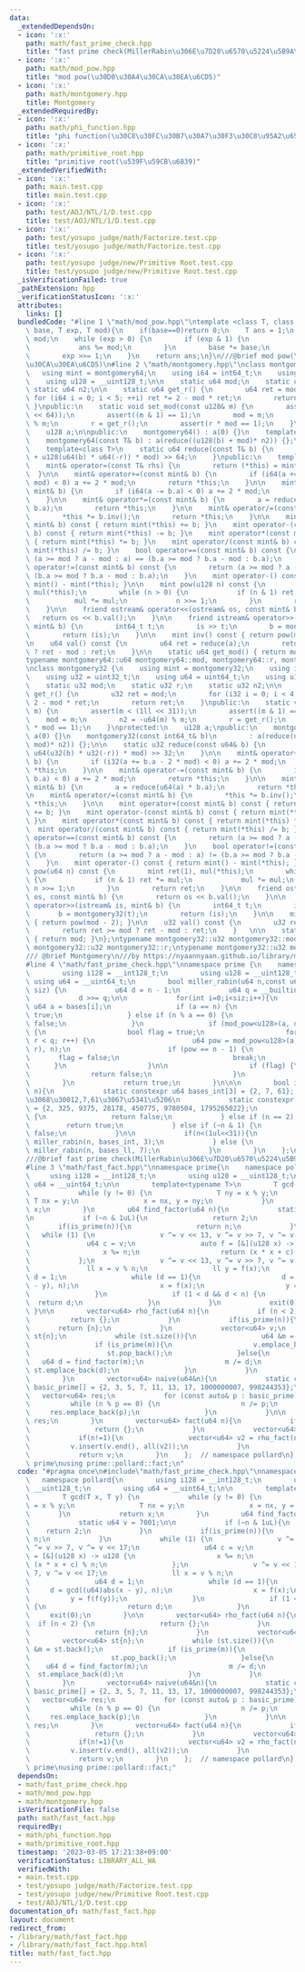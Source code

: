 ```yaml
---
data:
  _extendedDependsOn:
  - icon: ':x:'
    path: math/fast_prime_check.hpp
    title: "fast prime check(MillerRabin\u306E\u7D20\u6570\u5224\u5B9A\u6CD5)"
  - icon: ':x:'
    path: math/mod_pow.hpp
    title: "mod pow(\u30D0\u30A4\u30CA\u30EA\u6CD5)"
  - icon: ':x:'
    path: math/montgomery.hpp
    title: Montgomery
  _extendedRequiredBy:
  - icon: ':x:'
    path: math/phi_function.hpp
    title: "phi function(\u30C8\u30FC\u30B7\u30A7\u30F3\u30C8\u95A2\u6570)"
  - icon: ':x:'
    path: math/primitive_root.hpp
    title: "primitive root(\u539F\u59CB\u6839)"
  _extendedVerifiedWith:
  - icon: ':x:'
    path: main.test.cpp
    title: main.test.cpp
  - icon: ':x:'
    path: test/AOJ/NTL/1/D.test.cpp
    title: test/AOJ/NTL/1/D.test.cpp
  - icon: ':x:'
    path: test/yosupo judge/math/Factorize.test.cpp
    title: test/yosupo judge/math/Factorize.test.cpp
  - icon: ':x:'
    path: test/yosupo judge/new/Primitive Root.test.cpp
    title: test/yosupo judge/new/Primitive Root.test.cpp
  _isVerificationFailed: true
  _pathExtension: hpp
  _verificationStatusIcon: ':x:'
  attributes:
    links: []
  bundledCode: "#line 1 \"math/mod_pow.hpp\"\ntemplate <class T, class U = T>\nU mod_pow(T\
    \ base, T exp, T mod){\n    if(base==0)return 0;\n    T ans = 1;\n    base %=\
    \ mod;\n    while (exp > 0) {\n        if (exp & 1) {\n            ans *= base;\n\
    \            ans %= mod;\n        }\n        base *= base;\n        base %= mod;\n\
    \        exp >>= 1;\n    }\n    return ans;\n}\n///@brief mod pow(\u30D0\u30A4\
    \u30CA\u30EA\u6CD5)\n#line 2 \"math/montgomery.hpp\"\nclass montgomery64 {\n \
    \   using mint = montgomery64;\n    using i64 = int64_t;\n    using u64 = uint64_t;\n\
    \    using u128 = __uint128_t;\n\n    static u64 mod;\n    static u64 r;\n   \
    \ static u64 n2;\n\n    static u64 get_r() {\n        u64 ret = mod;\n       \
    \ for (i64 i = 0; i < 5; ++i) ret *= 2 - mod * ret;\n        return ret;\n   \
    \ }\npublic:\n    static void set_mod(const u128& m) {\n        assert(m < (i128(1)\
    \ << 64));\n        assert((m & 1) == 1);\n        mod = m;\n        n2 = -u128(m)\
    \ % m;\n        r = get_r();\n        assert(r * mod == 1);\n    }\n\nprotected:\n\
    \    u128 a;\n\npublic:\n    montgomery64() : a(0) {}\n    template<typename T>\n\
    \    montgomery64(const T& b) : a(reduce((u128(b) + mod)* n2)) {};\nprivate:\n\
    \    template<class T>\n    static u64 reduce(const T& b) {\n        return (b\
    \ + u128(u64(b) * u64(-r)) * mod) >> 64;\n    }\npublic:\n    template<class T>\n\
    \    mint& operator=(const T& rhs) {\n        return (*this) = mint(rhs);\n  \
    \  }\n\n    mint& operator+=(const mint& b) {\n        if (i64(a += b.a - 2 *\
    \ mod) < 0) a += 2 * mod;\n        return *this;\n    }\n\n    mint& operator-=(const\
    \ mint& b) {\n        if (i64(a -= b.a) < 0) a += 2 * mod;\n        return *this;\n\
    \    }\n\n    mint& operator*=(const mint& b) {\n        a = reduce(u128(a) *\
    \ b.a);\n        return *this;\n    }\n\n    mint& operator/=(const mint& b) {\n\
    \        *this *= b.inv();\n        return *this;\n    }\n\n    mint operator+(const\
    \ mint& b) const { return mint(*this) += b; }\n    mint operator-(const mint&\
    \ b) const { return mint(*this) -= b; }\n    mint operator*(const mint& b) const\
    \ { return mint(*this) *= b; }\n    mint operator/(const mint& b) const { return\
    \ mint(*this) /= b; }\n    bool operator==(const mint& b) const {\n        return\
    \ (a >= mod ? a - mod : a) == (b.a >= mod ? b.a - mod : b.a);\n    }\n    bool\
    \ operator!=(const mint& b) const {\n        return (a >= mod ? a - mod : a) !=\
    \ (b.a >= mod ? b.a - mod : b.a);\n    }\n    mint operator-() const { return\
    \ mint() - mint(*this); }\n\n    mint pow(u128 n) const {\n        mint ret(1),\
    \ mul(*this);\n        while (n > 0) {\n            if (n & 1) ret *= mul;\n \
    \           mul *= mul;\n            n >>= 1;\n        }\n        return ret;\n\
    \    }\n\n    friend ostream& operator<<(ostream& os, const mint& b) {\n     \
    \   return os << b.val();\n    }\n\n    friend istream& operator>>(istream& is,\
    \ mint& b) {\n        int64_t t;\n        is >> t;\n        b = montgomery64(t);\n\
    \        return (is);\n    }\n\n    mint inv() const { return pow(mod - 2); }\n\
    \n    u64 val() const {\n        u64 ret = reduce(a);\n        return ret >= mod\
    \ ? ret - mod : ret;\n    }\n\n    static u64 get_mod() { return mod; }\n};\n\
    typename montgomery64::u64 montgomery64::mod, montgomery64::r, montgomery64::n2;\n\
    \nclass montgomery32 {\n    using mint = montgomery32;\n    using i32 = int32_t;\n\
    \    using u32 = uint32_t;\n    using u64 = uint64_t;\n    using u128 = __uint128_t;\n\
    \    static u32 mod;\n    static u32 r;\n    static u32 n2;\n\n    static u32\
    \ get_r() {\n        u32 ret = mod;\n        for (i32 i = 0; i < 4; ++i) ret *=\
    \ 2 - mod * ret;\n        return ret;\n    }\npublic:\n    static void set_mod(u32\
    \ m) {\n        assert(m < (1ll << 31));\n        assert((m & 1) == 1);\n    \
    \    mod = m;\n        n2 = -u64(m) % m;\n        r = get_r();\n        assert(r\
    \ * mod == 1);\n    }\nprotected:\n    u128 a;\npublic:\n    montgomery32() :\
    \ a(0) {}\n    montgomery32(const int64_t& b)\n        : a(reduce(u64(b% mod +\
    \ mod)* n2)) {};\n\n    static u32 reduce(const u64& b) {\n        return (b +\
    \ u64(u32(b) * u32(-r)) * mod) >> 32;\n    }\n\n    mint& operator+=(const mint&\
    \ b) {\n        if (i32(a += b.a - 2 * mod) < 0) a += 2 * mod;\n        return\
    \ *this;\n    }\n\n    mint& operator-=(const mint& b) {\n        if (i32(a -=\
    \ b.a) < 0) a += 2 * mod;\n        return *this;\n    }\n\n    mint& operator*=(const\
    \ mint& b) {\n        a = reduce(u64(a) * b.a);\n        return *this;\n    }\n\
    \n    mint& operator/=(const mint& b) {\n        *this *= b.inv();\n        return\
    \ *this;\n    }\n\n    mint operator+(const mint& b) const { return mint(*this)\
    \ += b; }\n    mint operator-(const mint& b) const { return mint(*this) -= b;\
    \ }\n    mint operator*(const mint& b) const { return mint(*this) *= b; }\n  \
    \  mint operator/(const mint& b) const { return mint(*this) /= b; }\n    bool\
    \ operator==(const mint& b) const {\n        return (a >= mod ? a - mod : a) ==\
    \ (b.a >= mod ? b.a - mod : b.a);\n    }\n    bool operator!=(const mint& b) const\
    \ {\n        return (a >= mod ? a - mod : a) != (b.a >= mod ? b.a - mod : b.a);\n\
    \    }\n    mint operator-() const { return mint() - mint(*this); }\n\n    mint\
    \ pow(u64 n) const {\n        mint ret(1), mul(*this);\n        while (n > 0)\
    \ {\n            if (n & 1) ret *= mul;\n            mul *= mul;\n           \
    \ n >>= 1;\n        }\n        return ret;\n    }\n\n    friend ostream& operator<<(ostream&\
    \ os, const mint& b) {\n        return os << b.val();\n    }\n\n    friend istream&\
    \ operator>>(istream& is, mint& b) {\n        int64_t t;\n        is >> t;\n \
    \       b = montgomery32(t);\n        return (is);\n    }\n\n    mint inv() const\
    \ { return pow(mod - 2); }\n\n    u32 val() const {\n        u32 ret = reduce(a);\n\
    \        return ret >= mod ? ret - mod : ret;\n    }   \n\n    static u32 get_mod()\
    \ { return mod; }\n};\ntypename montgomery32::u32 montgomery32::mod;\ntypename\
    \ montgomery32::u32 montgomery32::r;\ntypename montgomery32::u32 montgomery32::n2;\n\
    /// @brief Montgomery\n///by https://nyaannyaan.github.io/library/modint/modint-montgomery64.hpp,https://nyaannyaan.github.io/library/modint/arbitrary-prime-modint.hpp\n\
    #line 4 \"math/fast_prime_check.hpp\"\nnamespace prime {\n    namespace miller{\n\
    \        using i128 = __int128_t;\n        using u128 = __uint128_t;\n       \
    \ using u64 = __uint64_t;\n        bool miller_rabin(u64 n,const u64 bases[],int\
    \ siz) {\n            u64 d = n - 1;\n            u64 q = __builtin_ctz(d);\n\
    \            d >>= q;\n\n            for(int i=0;i<siz;i++){\n               \
    \ u64 a = bases[i];\n                if (a == n) {\n                    return\
    \ true;\n                } else if (n % a == 0) {\n                    return\
    \ false;\n                }\n                if (mod_pow<u128>(a, d, n) != 1)\
    \ {\n                    bool flag = true;\n                    for (u64 r = 0;\
    \ r < q; r++) {\n                        u64 pow = mod_pow<u128>(a, d * (1ll <<\
    \ r), n);\n                        if (pow == n - 1) {\n                     \
    \       flag = false;\n                            break;\n                  \
    \      }\n                    }\n\n                    if (flag) {\n         \
    \               return false;\n                    }\n                }\n    \
    \        }\n            return true;\n        }\n\n\n        bool is_prime(u64\
    \ n){\n            static constexpr u64 bases_int[3] = {2, 7, 61};  // int\u3060\
    \u3068\u30012,7,61\u3067\u5341\u5206\n            static constexpr u64 bases_ll[7]\
    \ = {2, 325, 9375, 28178, 450775, 9780504, 1795265022};\n            if (n < 2)\
    \ {\n                return false;\n            } else if (n == 2) {\n       \
    \         return true;\n            } else if (~n & 1) {\n                return\
    \ false;\n            }\n\n            if(n<(1ul<<31)){\n                return\
    \ miller_rabin(n, bases_int, 3);\n            } else {\n                return\
    \ miller_rabin(n, bases_ll, 7);\n            }\n        }\n    };\n};\nusing prime::miller::is_prime;\n\
    ///@brief fast prime check(MillerRabin\u306E\u7D20\u6570\u5224\u5B9A\u6CD5)\n\
    #line 3 \"math/fast_fact.hpp\"\nnamespace prime{\n    namespace pollard{\n   \
    \     using i128 = __int128_t;\n        using u128 = __uint128_t;\n        using\
    \ u64 = __uint64_t;\n\n        template<typename T>\n        T gcd(T x, T y) {\n\
    \            while (y != 0) {\n                T ny = x % y;\n               \
    \ T nx = y;\n                x = nx, y = ny;\n            }\n            return\
    \ x;\n        }\n        u64 find_factor(u64 n){\n            static u64 v = 7001;\n\
    \n            if (~n & 1uL){\n                return 2;\n            }\n     \
    \       if(is_prime(n)){\n                return n;\n            }\n         \
    \   while (1) {\n                v ^= v << 13, v ^= v >> 7, v ^= v << 17;\n  \
    \              u64 c = v;\n                auto f = [&](u128 x) -> u128 {\n  \
    \                  x %= n;\n                    return (x * x + c) % n;\n    \
    \            };\n                v ^= v << 13, v ^= v >> 7, v ^= v << 17;\n  \
    \              ll x = v % n;\n                ll y = f(x);\n                u64\
    \ d = 1;\n                while (d == 1){\n                    d = gcd((u64)abs(x\
    \ - y), n);\n                    x = f(x);\n                    y = f(f(y));\n\
    \                }\n                if (1 < d && d < n) {\n                  \
    \  return d;\n                }\n            }\n            exit(0);\n       \
    \ }\n\n        vector<u64> rho_fact(u64 n){\n            if (n < 2) {\n      \
    \          return {};\n            }\n            if(is_prime(n)){\n         \
    \       return {n};\n            }\n            vector<u64> v;\n            vector<u64>\
    \ st{n};\n            while (st.size()){\n                u64 &m = st.back();\n\
    \                if (is_prime(m)){\n                    v.emplace_back(m);\n \
    \                   st.pop_back();\n                }else{\n                 \
    \   u64 d = find_factor(m);\n                    m /= d;\n                   \
    \ st.emplace_back(d);\n                }\n            }\n            return v;\n\
    \        }\n        vector<u64> naive(u64&n){\n            static constexpr u64\
    \ basic_prime[] = {2, 3, 5, 7, 11, 13, 17, 1000000007, 998244353};\n         \
    \   vector<u64> res;\n            for (const auto& p : basic_prime) {\n      \
    \          while (n % p == 0) {\n                    n /= p;\n               \
    \     res.emplace_back(p);\n                }\n            }\n\n            return\
    \ res;\n        }\n        vector<u64> fact(u64 n){\n            if (n < 2) {\n\
    \                return {};\n            }\n            vector<u64> v = naive(n);\n\
    \            if(n!=1){\n                vector<u64> v2 = rho_fact(n);\n      \
    \          v.insert(v.end(), all(v2));\n            }\n            sort(all(v));\n\
    \            return v;\n        }\n    };  // namespace pollard\n};  // namespace\
    \ prime\nusing prime::pollard::fact;\n"
  code: "#pragma once\n#include\"math/fast_prime_check.hpp\"\nnamespace prime{\n \
    \   namespace pollard{\n        using i128 = __int128_t;\n        using u128 =\
    \ __uint128_t;\n        using u64 = __uint64_t;\n\n        template<typename T>\n\
    \        T gcd(T x, T y) {\n            while (y != 0) {\n                T ny\
    \ = x % y;\n                T nx = y;\n                x = nx, y = ny;\n     \
    \       }\n            return x;\n        }\n        u64 find_factor(u64 n){\n\
    \            static u64 v = 7001;\n\n            if (~n & 1uL){\n            \
    \    return 2;\n            }\n            if(is_prime(n)){\n                return\
    \ n;\n            }\n            while (1) {\n                v ^= v << 13, v\
    \ ^= v >> 7, v ^= v << 17;\n                u64 c = v;\n                auto f\
    \ = [&](u128 x) -> u128 {\n                    x %= n;\n                    return\
    \ (x * x + c) % n;\n                };\n                v ^= v << 13, v ^= v >>\
    \ 7, v ^= v << 17;\n                ll x = v % n;\n                ll y = f(x);\n\
    \                u64 d = 1;\n                while (d == 1){\n               \
    \     d = gcd((u64)abs(x - y), n);\n                    x = f(x);\n          \
    \          y = f(f(y));\n                }\n                if (1 < d && d < n)\
    \ {\n                    return d;\n                }\n            }\n       \
    \     exit(0);\n        }\n\n        vector<u64> rho_fact(u64 n){\n          \
    \  if (n < 2) {\n                return {};\n            }\n            if(is_prime(n)){\n\
    \                return {n};\n            }\n            vector<u64> v;\n    \
    \        vector<u64> st{n};\n            while (st.size()){\n                u64\
    \ &m = st.back();\n                if (is_prime(m)){\n                    v.emplace_back(m);\n\
    \                    st.pop_back();\n                }else{\n                \
    \    u64 d = find_factor(m);\n                    m /= d;\n                  \
    \  st.emplace_back(d);\n                }\n            }\n            return v;\n\
    \        }\n        vector<u64> naive(u64&n){\n            static constexpr u64\
    \ basic_prime[] = {2, 3, 5, 7, 11, 13, 17, 1000000007, 998244353};\n         \
    \   vector<u64> res;\n            for (const auto& p : basic_prime) {\n      \
    \          while (n % p == 0) {\n                    n /= p;\n               \
    \     res.emplace_back(p);\n                }\n            }\n\n            return\
    \ res;\n        }\n        vector<u64> fact(u64 n){\n            if (n < 2) {\n\
    \                return {};\n            }\n            vector<u64> v = naive(n);\n\
    \            if(n!=1){\n                vector<u64> v2 = rho_fact(n);\n      \
    \          v.insert(v.end(), all(v2));\n            }\n            sort(all(v));\n\
    \            return v;\n        }\n    };  // namespace pollard\n};  // namespace\
    \ prime\nusing prime::pollard::fact;"
  dependsOn:
  - math/fast_prime_check.hpp
  - math/mod_pow.hpp
  - math/montgomery.hpp
  isVerificationFile: false
  path: math/fast_fact.hpp
  requiredBy:
  - math/phi_function.hpp
  - math/primitive_root.hpp
  timestamp: '2023-03-05 17:21:38+09:00'
  verificationStatus: LIBRARY_ALL_WA
  verifiedWith:
  - main.test.cpp
  - test/yosupo judge/math/Factorize.test.cpp
  - test/yosupo judge/new/Primitive Root.test.cpp
  - test/AOJ/NTL/1/D.test.cpp
documentation_of: math/fast_fact.hpp
layout: document
redirect_from:
- /library/math/fast_fact.hpp
- /library/math/fast_fact.hpp.html
title: math/fast_fact.hpp
---
```

